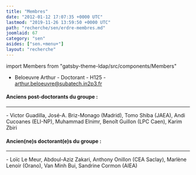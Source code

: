 ```yaml
---
title: "Membres"
date: "2012-01-12 17:07:35 +0000 UTC"
lastmod: "2019-11-26 13:59:50 +0000 UTC"
path: "recherche/sen/erdre-membres.md"
joomlaid: 67
category: "sen"
asides: ["sen.+menu+"]
layout: "recherche"
---
```


import Members from "gatsby-theme-ldap/src/components/Members"

<Members group="sen" />


*   Beloeuvre Arthur - Doctorant - H125 - [arthur.beloeuvre@subatech.in2p3.fr](mailto:arthur.beloeuvre@subatech.in2p3.fr)

#### Anciens post-doctorants du groupe :

* * *

\- Victor Guadilla, José-A. Briz-Monago (Madrid), Tomo Shiba (JAEA), Andi Cucoanes (ELI-NP), Muhammad Elnimr, Benoît Guillon (LPC Caen), Karim Zbiri

#### Ancien(ne)s doctorant(e)s du groupe :

* * *

\- Loïc Le Meur, Abdoul-Aziz Zakari, Anthony Onillon (CEA Saclay), Marlène Lenoir (Orano), Van Minh Bui, Sandrine Cormon (AIEA)
